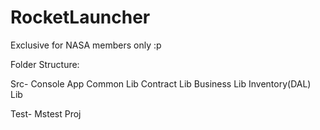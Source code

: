 # RocketLauncher
Exclusive for NASA members only :p

Folder Structure:

Src-
	Console App
	Common Lib
	Contract Lib
	Business Lib
	Inventory(DAL) Lib

Test-
	Mstest Proj
